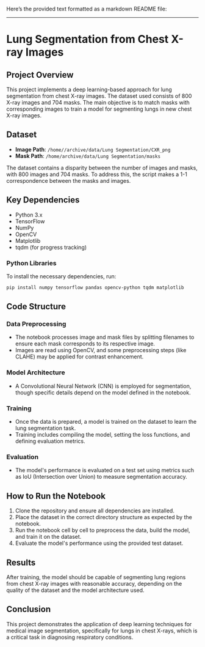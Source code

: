 Here’s the provided text formatted as a markdown README file:

---

# Lung Segmentation from Chest X-ray Images

## Project Overview
This project implements a deep learning-based approach for lung segmentation from chest X-ray images. The dataset used consists of 800 X-ray images and 704 masks. The main objective is to match masks with corresponding images to train a model for segmenting lungs in new chest X-ray images.

## Dataset
- **Image Path**: `/home//archive/data/Lung Segmentation/CXR_png`
- **Mask Path**: `/home/archive/data/Lung Segmentation/masks`
  
The dataset contains a disparity between the number of images and masks, with 800 images and 704 masks. To address this, the script makes a 1-1 correspondence between the masks and images.

## Key Dependencies
- Python 3.x
- TensorFlow
- NumPy
- OpenCV
- Matplotlib
- tqdm (for progress tracking)

### Python Libraries
To install the necessary dependencies, run:
```bash
pip install numpy tensorflow pandas opencv-python tqdm matplotlib
```

## Code Structure

### Data Preprocessing
- The notebook processes image and mask files by splitting filenames to ensure each mask corresponds to its respective image.
- Images are read using OpenCV, and some preprocessing steps (like CLAHE) may be applied for contrast enhancement.

### Model Architecture
- A Convolutional Neural Network (CNN) is employed for segmentation, though specific details depend on the model defined in the notebook.

### Training
- Once the data is prepared, a model is trained on the dataset to learn the lung segmentation task.
- Training includes compiling the model, setting the loss functions, and defining evaluation metrics.

### Evaluation
- The model's performance is evaluated on a test set using metrics such as IoU (Intersection over Union) to measure segmentation accuracy.

## How to Run the Notebook
1. Clone the repository and ensure all dependencies are installed.
2. Place the dataset in the correct directory structure as expected by the notebook.
3. Run the notebook cell by cell to preprocess the data, build the model, and train it on the dataset.
4. Evaluate the model's performance using the provided test dataset.

## Results
After training, the model should be capable of segmenting lung regions from chest X-ray images with reasonable accuracy, depending on the quality of the dataset and the model architecture used.

## Conclusion
This project demonstrates the application of deep learning techniques for medical image segmentation, specifically for lungs in chest X-rays, which is a critical task in diagnosing respiratory conditions.

